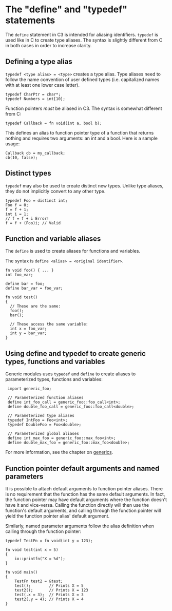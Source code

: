 # The "define" and "typedef" statements

The `define` statement in C3 is intended for aliasing identifiers. `typedef` is used
like in C to create type aliases. The syntax is slightly different from C in both cases
in order to increase clarity.

## Defining a type alias

`typedef <type alias> = <type>` creates a type alias. Type aliases need to follow the name convention of user defined types (i.e. capitalized
names with at least one lower case letter).

    typedef CharPtr = char*;
    typedef Numbers = int[10];

Function pointers _must_ be aliased in C3. The syntax is somewhat different from C:

    typedef Callback = fn void(int a, bool b);

This defines an alias to function pointer type of a function that returns nothing and requires two arguments: an int and a bool. Here is a sample usage:

    Callback cb = my_callback;
    cb(10, false);


## Distinct types

`typedef` may also be used to create distinct new types. Unlike type aliases,
they do not implicitly convert to any other type.

    typedef Foo = distinct int;
    Foo f = 0;
    f = f + 1;
    int i = 1;
    // f = f + i Error!
    f = f + (Foo)i; // Valid

## Function and variable aliases

The `define` is used to create aliases for functions and variables.

The syntax is `define <alias> = <original identifier>`.

```
fn void foo() { ... }
int foo_var;

define bar = foo;
define bar_var = foo_var;

fn void test() 
{
  // These are the same:
  foo();
  bar();
  
  // These access the same variable:
  int x = foo_var;
  int y = bar_var;
}  
```

## Using define and typedef to create generic types, functions and variables

Generic modules uses `typedef` and `define` to create aliases to parameterized types, functions 
and variables:

     import generic_foo;

     // Parameterized function aliases
     define int_foo_call = generic_foo::foo_call<int>;
     define double_foo_call = generic_foo::foo_call<double>;
  
     // Parameterized type aliases
     typedef IntFoo = Foo<int>;
     typedef DoubleFoo = Foo<double>;

     // Parameterized global aliases
     define int_max_foo = generic_foo::max_foo<int>;
     define double_max_foo = generic_foo::max_foo<double>;

For more information, see the chapter on [generics](../generics).

## Function pointer default arguments and named parameters

It is possible to attach default arguments to function pointer aliases. There is no requirement
that the function has the same default arguments. In fact, the function pointer may have 
default arguments where the function doesn't have it and vice-versa. Calling the function
directly will then use the function's default arguments, and calling through the function pointer
will yield the function pointer alias' default argument.

Similarly, named parameter arguments follow the alias definition when calling through the 
function pointer:

    typedef TestFn = fn void(int y = 123);

    fn void test(int x = 5)
    {
        io::printfn("X = %d");
    }

    fn void main()
    {
        TestFn test2 = &test;
        test();        // Prints X = 5
        test2();       // Prints X = 123
        test(.x = 3);  // Prints X = 3 
        test2(.y = 4); // Prints X = 4
    }

